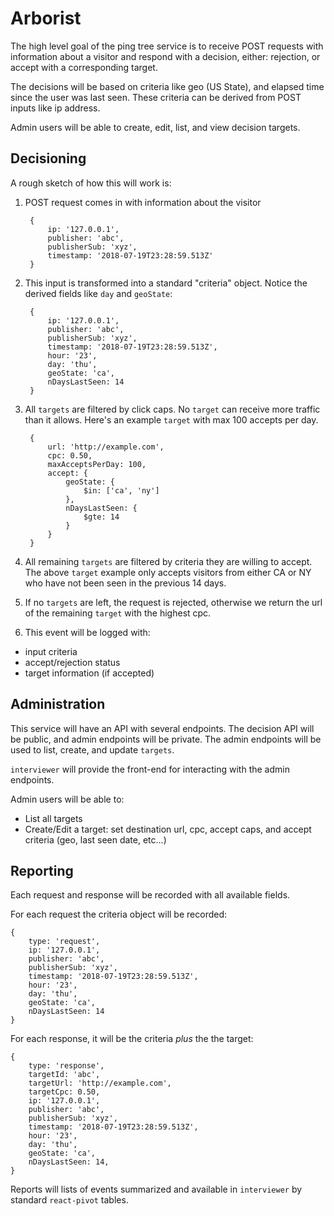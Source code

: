 # Arborist

The high level goal of the ping tree service is to receive POST requests with information about a visitor and respond with a decision, either: rejection, or accept with a corresponding target.

The decisions will be based on criteria like geo (US State), and elapsed time since the user was last seen. These criteria can be derived from POST inputs like ip address.

Admin users will be able to create, edit, list, and view decision targets.

## Decisioning

A rough sketch of how this will work is:

1) POST request comes in with information about the visitor

        {
            ip: '127.0.0.1',
            publisher: 'abc',
            publisherSub: 'xyz',
            timestamp: '2018-07-19T23:28:59.513Z'
        }

2) This input is transformed into a standard "criteria" object. Notice the derived fields like `day` and `geoState`:

        {
            ip: '127.0.0.1',
            publisher: 'abc',
            publisherSub: 'xyz',
            timestamp: '2018-07-19T23:28:59.513Z',
            hour: '23',
            day: 'thu',
            geoState: 'ca',
            nDaysLastSeen: 14
        }

3) All `targets` are filtered by click caps. No `target` can receive more traffic than it allows. Here's an example `target` with max 100 accepts per day.

        {
            url: 'http://example.com',
            cpc: 0.50,
            maxAcceptsPerDay: 100,
            accept: {
                geoState: {
                    $in: ['ca', 'ny']
                },
                nDaysLastSeen: {
                    $gte: 14
                }
            }
        }

4) All remaining `targets` are filtered by criteria they are willing to accept. The above `target` example only accepts visitors from either CA or NY who have not been seen in the previous 14 days.

5) If no `targets` are left, the request is rejected, otherwise we return the url of the remaining `target` with the highest cpc.

6) This event will be logged with:

  * input criteria
  * accept/rejection status
  * target information (if accepted)

## Administration

This service will have an API with several endpoints. The decision API will be public, and admin endpoints will be private. The admin endpoints will be used to list, create, and update `targets`.

`interviewer` will provide the front-end for interacting with the admin endpoints.

Admin users will be able to:

* List all targets
* Create/Edit a target: set destination url, cpc, accept caps, and accept criteria (geo, last seen date, etc...)

## Reporting

Each request and response will be recorded with all available fields.

For each request the criteria object will be recorded:

    {
        type: 'request',
        ip: '127.0.0.1',
        publisher: 'abc',
        publisherSub: 'xyz',
        timestamp: '2018-07-19T23:28:59.513Z',
        hour: '23',
        day: 'thu',
        geoState: 'ca',
        nDaysLastSeen: 14
    }

For each response, it will be the criteria _plus_ the the target:

    {
        type: 'response',
        targetId: 'abc',
        targetUrl: 'http://example.com',
        targetCpc: 0.50,
        ip: '127.0.0.1',
        publisher: 'abc',
        publisherSub: 'xyz',
        timestamp: '2018-07-19T23:28:59.513Z',
        hour: '23',
        day: 'thu',
        geoState: 'ca',
        nDaysLastSeen: 14,
    }

Reports will lists of events summarized and available in `interviewer` by standard `react-pivot` tables.
